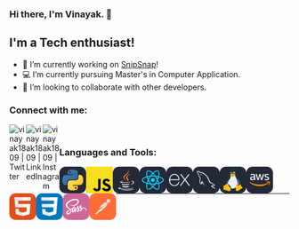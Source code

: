 
### Hi there, I'm Vinayak. <!-- [website] --> 👋 

## I'm a Tech enthusiast!
- 🔭 I’m currently working on [SnipSnap][snipsnap]!
- 💻 I’m currently pursuing Master's in Computer Application.
- 👯 I’m looking to collaborate with other developers.

### Connect with me:

[<img align="left" alt="vinayak1809 | Twitter" width="30px" src="https://cdn.jsdelivr.net/npm/simple-icons@v3/icons/twitter.svg" />][twitter]
[<img align="left" alt="vinayak1809 | LinkedIn" width="30px" src="https://cdn.jsdelivr.net/npm/simple-icons@v3/icons/linkedin.svg" />][linkedin]
[<img align="left" alt="vinayak1809 | Instagram" width="30px" src="https://cdn.jsdelivr.net/npm/simple-icons@v3/icons/instagram.svg" />][instagram]

<br />

### Languages and Tools:
<img align="left" src="./icons/Python-Dark.svg" width="48"> 
<img align="left" src="./icons/JS.png" width="48">
<img align="left" src="./icons/Java-Dark.svg" width="48">
<img align="left" src="./icons/React-Dark.svg" width="48">
<img align="left" src="./icons/ExpressJS-Dark.svg" width="48">
<img align="left" src="./icons/MySQL-Dark.svg" width="48">
<img align="left" src="./icons/Linux-Dark.svg" width="48">
<img align="left" src="./icons/AWS-Dark.svg" width="48">
<img align="left" src="./icons/HTML.svg" width="48">
<img align="left" src="./icons/CSS.svg" width="48">
<img align="left" src="./icons/Sass.svg" width="48">
<img align="left" src="./icons/Postman.svg" width="48">

<br />
<br />

---

[snipsnap]:https://github.com/vinayak1809/Book-a-Barber
[website]: ""
[twitter]: ""
[youtube]: ""
[instagram]: ""
[linkedin]: https://in.linkedin.com/in/vinayak-shinde-556a5b1a5
[github]:  https://github.com/vinayak1809
<!--
**vinayak1809/vinayak1809** is a ✨ _special_ ✨ repository because its `README.md` (this file) appears on your GitHub profile.

Here are some ideas to get you started:

- 🔭 I’m currently working on ...
- 🌱 I’m currently learning ...
- 👯 I’m looking to collaborate on ...
- 🤔 I’m looking for help with ...
- 💬 Ask me about ...
- 📫 How to reach me: ...
- 😄 Pronouns: ...
- ⚡ Fun fact: ...
-->
